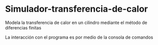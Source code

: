 # Simulador-transferencia-de-calor
Modela la transferencia de calor en un cilindro mediante el método de diferencias finitas

La interacción con el programa es por medio de la consola de comandos
